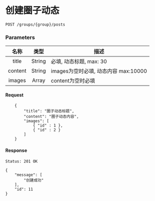 # 创建圈子动态

```
POST /groups/{group}/posts
```

### Parameters

| 名称 | 类型 | 描述 |
|:----:|:----:|----|
| title | String | 必填, 动态标题, max: 30 |
| content | String | images为空时必填, 动态内容 max:10000|
| images | Array | content为空时必填 |

#### Request
```json5
    {
        "title": "圈子动态标题",
        "content": "圈子动态内容",
        "images": [
            { "id" : 1 },
            { "id" : 2 }
        ]
    }
```

#### Response

```
Status: 201 OK
```
```json5
{
    "message": [
        "创建成功"
    ],
    "id": 11
}
```
